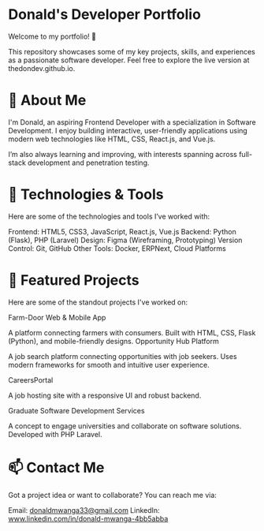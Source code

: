 # Donald's Developer Portfolio
Welcome to my portfolio! 🎉

This repository showcases some of my key projects, skills, and experiences as a passionate software developer. Feel free to explore the live version at thedondev.github.io.

# 🚀 About Me
I'm Donald, an aspiring Frontend Developer with a specialization in Software Development. I enjoy building interactive, user-friendly applications using modern web technologies like HTML, CSS, React.js, and Vue.js.

I’m also always learning and improving, with interests spanning across full-stack development and penetration testing.

# 🔧 Technologies & Tools
Here are some of the technologies and tools I’ve worked with:

Frontend: HTML5, CSS3, JavaScript, React.js, Vue.js
Backend: Python (Flask), PHP (Laravel)
Design: Figma (Wireframing, Prototyping)
Version Control: Git, GitHub
Other Tools: Docker, ERPNext, Cloud Platforms

# 🌟 Featured Projects
Here are some of the standout projects I've worked on:

Farm-Door Web & Mobile App

A platform connecting farmers with consumers.
Built with HTML, CSS, Flask (Python), and mobile-friendly designs.
Opportunity Hub Platform

A job search platform connecting opportunities with job seekers.
Uses modern frameworks for smooth and intuitive user experience.

CareersPortal

A job hosting site with a responsive UI and robust backend.

Graduate Software Development Services

A concept to engage universities and collaborate on software solutions.
Developed with PHP Laravel.

# 📫 Contact Me
Got a project idea or want to collaborate? You can reach me via:

Email: donaldmwanga33@gmail.com
LinkedIn: www.linkedin.com/in/donald-mwanga-4bb5abba
